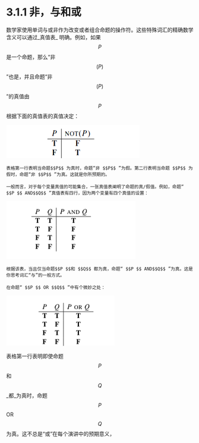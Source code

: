 # 3.1.1 非，与和或

数学家使用单词与或非作为改变或者组合命题的操作符。这些特殊词汇的精确数学含义可以通过_真值表_ 明确。例如，如果 $$P$$ 是一个命题，那么“非 $$(P)$$ ”也是，并且命题“非 $$(P)$$ ”的真值由 $$P$$ 根据下面的真值表的真值决定：  

![&#x6CA1;&#x6709;&#x627E;&#x5230;&#x5982;&#x4F55;&#x5728;gitbook&#x521B;&#x5EFA;&#x771F;&#x503C;&#x8868;&#xFF0C;&#x622A;&#x56FE;&#x66FF;&#x4EE3;](../../../.gitbook/assets/image%20%282%29.png)

    表格第一行表明当命题$$P$$ 为真时，命题“非 $$P$$ ”为假。第二行表明当命题 $$P$$ 为假时，命题“非 $$P$$ ”为真。这就是你所预期的。

    一般而言，对于每个变量真值的可能集合，一张真值表阐明了命题的真/假值。例如，命题“ $$P $$ AND$$Q$$ ”真值表有四行，因为两个变量有四个真值的设置：

![&#x6CA1;&#x6709;&#x627E;&#x5230;&#x5982;&#x4F55;&#x5728;gitbook&#x521B;&#x5EFA;&#x771F;&#x503C;&#x8868;&#xFF0C;&#x622A;&#x56FE;&#x66FF;&#x4EE3;](../../../.gitbook/assets/image%20%284%29.png)

    根据该表，当且仅当命题$$P $$和 $$Q$$ 都为真，命题“ $$P $$ AND$$Q$$ ”为真。这是你思考词汇“与”的一般方式。

    在命题“ $$P $$ OR $$Q$$ ”中有个微妙之处：

![&#x6CA1;&#x6709;&#x627E;&#x5230;&#x5982;&#x4F55;&#x5728;gitbook&#x521B;&#x5EFA;&#x771F;&#x503C;&#x8868;&#xFF0C;&#x622A;&#x56FE;&#x66FF;&#x4EE3;](../../../.gitbook/assets/image%20%286%29.png)

   表格第一行表明即使命题$$P $$ 和$$Q$$_都_为真时，命题 $$P $$ OR $$Q$$为真。这不总是“或”在每个演讲中的预期意义，

